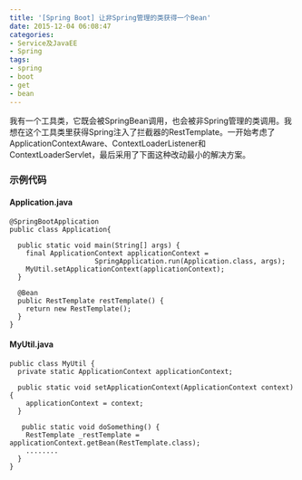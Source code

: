 ```yaml
---
title: '[Spring Boot] 让非Spring管理的类获得一个Bean'
date: 2015-12-04 06:08:47
categories: 
- Service及JavaEE
- Spring
tags: 
- spring
- boot
- get
- bean
---
```

我有一个工具类，它既会被SpringBean调用，也会被非Spring管理的类调用。我想在这个工具类里获得Spring注入了拦截器的RestTemplate。一开始考虑了ApplicationContextAware、ContextLoaderListener和ContextLoaderServlet，最后采用了下面这种改动最小的解决方案。

### 示例代码

#### Application.java
```
@SpringBootApplication
public class Application{

  public static void main(String[] args) {
    final ApplicationContext applicationContext = 
                     SpringApplication.run(Application.class, args);
    MyUtil.setApplicationContext(applicationContext);
  }
  
  @Bean
  public RestTemplate restTemplate() { 
    return new RestTemplate(); 
  }
}
```

#### MyUtil.java
```
public class MyUtil {
  private static ApplicationContext applicationContext;

  public static void setApplicationContext(ApplicationContext context) {
    applicationContext = context;
  }
  
   public static void doSomething() {
    RestTemplate _restTemplate = applicationContext.getBean(RestTemplate.class);
    ........
  } 
}
```

